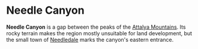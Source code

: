 # Needle Canyon

**Needle Canyon** is a gap between the peaks of the [Attalya Mountains](attalya-mountains/). Its rocky terrain makes the region mostly unsuitable for land development, but the small town of [Needledale](../../../ch-2-people-of-mote/societies/esterfell-accord/needledale.md) marks the canyon's eastern entrance.
